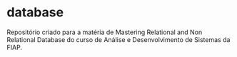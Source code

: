 # database
Repositório criado para a matéria de Mastering Relational and Non Relational Database do curso de Análise e Desenvolvimento de Sistemas da FIAP.
